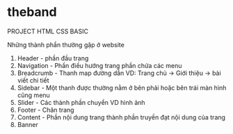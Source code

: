 # theband
PROJECT HTML CSS BASIC


Những thành phần thường gặp ở website
1. Header - phần đầu trang
2. Navigation - Phần điều hướng trang phần chứa các menu
3. Breadcrumb - Thanh map đường dẫn VD: Trang chủ -> Giới thiệu -> bài viết chi tiết
4. Sidebar - Một thanh được thường nằm ở bên phải hoặc bên trái màn hình cũng menu
5. Slider - Các thành phần chuyển VD hình ảnh
6. Footer - Chân trang
7. Content - Phần nội dung trang thành phần truyền đạt nội dung của trang 
8. Banner